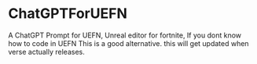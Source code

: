 # ChatGPTForUEFN
A ChatGPT Prompt for UEFN, Unreal editor for fortnite, If you dont know how to code in UEFN This is a good alternative. 
this will get updated when verse actually releases.
